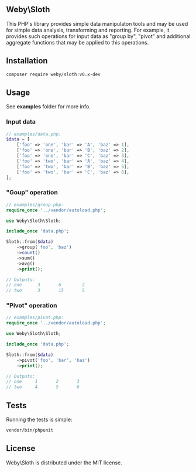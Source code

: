 ## Weby\Sloth

This PHP's library provides simple data manipulaton tools and may be used
for simple data analysis, transforming and reporting. For example, it provides
such operations for input data as "group by", "pivot" and additional aggregate
functions that may be applied to this operations.

## Installation

```bash
composer require weby/sloth:v0.x-dev
```

## Usage

See **examples** folder for more info.

### Input data

```php
// examples/data.php:
$data = [
    ['foo' => 'one', 'bar' => 'A', 'baz' => 1],
    ['foo' => 'one', 'bar' => 'B', 'baz' => 2],
    ['foo' => 'one', 'bar' => 'C', 'baz' => 3],
    ['foo' => 'two', 'bar' => 'A', 'baz' => 4],
    ['foo' => 'two', 'bar' => 'B', 'baz' => 5],
    ['foo' => 'two', 'bar' => 'C', 'baz' => 6],
];
```

### "Goup" operation

```php
// examples/group.php:
require_once '../vendor/autoload.php';

use Weby\Sloth\Sloth;

include_once 'data.php';

Sloth::from($data)
    ->group('foo', 'baz')
    ->count()
    ->sum()
    ->avg()
    ->print();

// Outputs:
// one      3       6        2
// two      3       15       5
```

### "Pivot" operation

```php
// examples/pivot.php:
require_once '../vendor/autoload.php';

use Weby\Sloth\Sloth;

include_once 'data.php';

Sloth::from($data)
    ->pivot('foo', 'bar', 'baz')
    ->print();

// Outputs:
// one     1       2       3
// two     4       5       6
```

## Tests

Running the tests is simple:

```bash
vendor/bin/phpunit
```

## License

Weby\Sloth is distributed under the MIT license.
